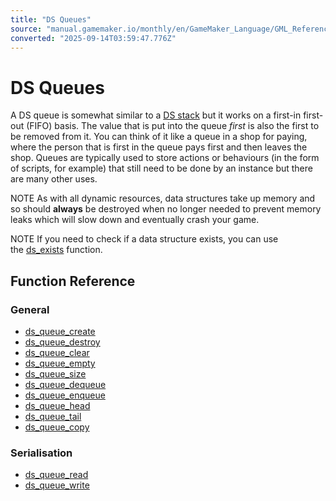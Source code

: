 ```yaml
---
title: "DS Queues"
source: "manual.gamemaker.io/monthly/en/GameMaker_Language/GML_Reference/Data_Structures/DS_Queues/DS_Queues.htm"
converted: "2025-09-14T03:59:47.776Z"
---
```


# DS Queues

A DS queue is somewhat similar to a [DS stack](../DS_Stacks/DS_Stacks.md) but it works on a first-in first-out (FIFO) basis. The value that is put into the queue _first_ is also the first to be removed from it. You can think of it like a queue in a shop for paying, where the person that is first in the queue pays first and then leaves the shop. Queues are typically used to store actions or behaviours (in the form of scripts, for example) that still need to be done by an instance but there are many other uses.

NOTE As with all dynamic resources, data structures take up memory and so should **always** be destroyed when no longer needed to prevent memory leaks which will slow down and eventually crash your game.

NOTE If you need to check if a data structure exists, you can use the [ds\_exists](../ds_exists.md) function.

## Function Reference

### General

-   [ds\_queue\_create](ds_queue_create.md)
-   [ds\_queue\_destroy](ds_queue_destroy.md)
-   [ds\_queue\_clear](../../../../../../../GameMaker_Language/GML_Reference/Data_Structures/DS_Queues/ds_queue_clear.md)
-   [ds\_queue\_empty](ds_queue_empty.md)
-   [ds\_queue\_size](ds_queue_size.md)
-   [ds\_queue\_dequeue](ds_queue_dequeue.md)
-   [ds\_queue\_enqueue](../../../../../../../GameMaker_Language/GML_Reference/Data_Structures/DS_Queues/ds_queue_enqueue.md)
-   [ds\_queue\_head](ds_queue_head.md)
-   [ds\_queue\_tail](ds_queue_tail.md)
-   [ds\_queue\_copy](ds_queue_copy.md)

### Serialisation

-   [ds\_queue\_read](../../../../../../../GameMaker_Language/GML_Reference/Data_Structures/DS_Queues/ds_queue_read.md)
-   [ds\_queue\_write](ds_queue_write.md)